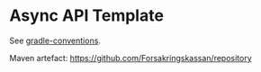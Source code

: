 # Async API Template

See [gradle-conventions](https://github.com/tomasbjerre/gradle-conventions).

Maven artefact: <https://github.com/Forsakringskassan/repository>
